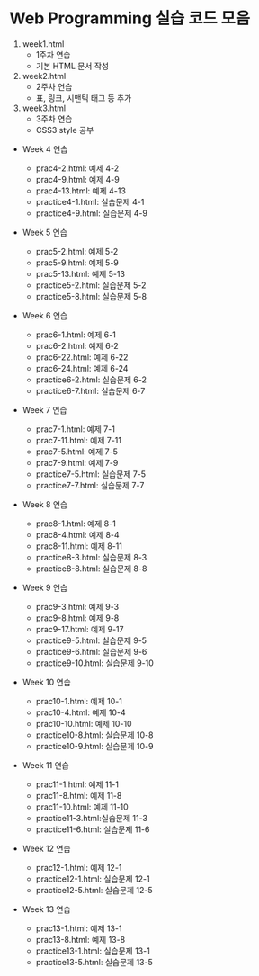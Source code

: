 # Web Programming 실습 코드 모음

1. week1.html
   - 1주차 연습
   - 기본 HTML 문서 작성
2. week2.html
   - 2주차 연습
   - 표, 링크, 시맨틱 태그 등 추가
3. week3.html
   - 3주차 연습
   - CSS3 style 공부

- Week 4 연습
  - prac4-2.html: 예제 4-2
  - prac4-9.html: 예제 4-9
  - prac4-13.html: 예제 4-13
  - practice4-1.html: 실습문제 4-1
  - practice4-9.html: 실습문제 4-9

- Week 5 연습
  - prac5-2.html: 예제 5-2
  - prac5-9.html: 예제 5-9
  - prac5-13.html: 예제 5-13
  - practice5-2.html: 실습문제 5-2
  - practice5-8.html: 실습문제 5-8

- Week 6 연습
  - prac6-1.html: 예제 6-1
  - prac6-2.html: 예제 6-2
  - prac6-22.html: 예제 6-22
  - prac6-24.html: 예제 6-24
  - practice6-2.html: 실습문제 6-2
  - practice6-7.html: 실습문제 6-7
    
- Week 7 연습
  - prac7-1.html: 예제 7-1
  - prac7-11.html: 예제 7-11
  - prac7-5.html: 예제 7-5
  - prac7-9.html: 예제 7-9
  - practice7-5.html: 실습문제 7-5
  - practice7-7.html: 실습문제 7-7
   
- Week 8 연습
  - prac8-1.html: 예제 8-1
  - prac8-4.html: 예제 8-4
  - prac8-11.html: 예제 8-11
  - practice8-3.html: 실습문제 8-3
  - practice8-8.html: 실습문제 8-8
    
- Week 9 연습
  - prac9-3.html: 예제 9-3
  - prac9-8.html: 예제 9-8
  - prac9-17.html: 예제 9-17
  - practice9-5.html: 실습문제 9-5
  - practice9-6.html: 실습문제 9-6
  - practice9-10.html: 실습문제 9-10
    
- Week 10 연습
  - prac10-1.html: 예제 10-1
  - prac10-4.html: 예제 10-4
  - prac10-10.html: 예제 10-10
  - practice10-8.html: 실습문제 10-8
  - practice10-9.html: 실습문제 10-9
    
- Week 11 연습
  - prac11-1.html: 예제 11-1
  - prac11-8.html: 예제 11-8
  - prac11-10.html: 예제 11-10
  - practice11-3.html:실습문제 11-3
  - practice11-6.html: 실습문제 11-6
    
- Week 12 연습
  - prac12-1.html: 예제 12-1
  - practice12-1.html: 실습문제 12-1
  - practice12-5.html: 실습문제 12-5
    
- Week 13 연습
  - prac13-1.html: 예제 13-1
  - prac13-8.html: 예제 13-8
  - practice13-1.html: 실습문제 13-1
  - practice13-5.html: 실습문제 13-5
